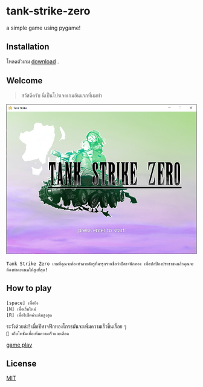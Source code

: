 # tank-strike-zero
a simple game using pygame!

## Installation

โหลดตัวเกม [download](https://github.com/N9-1/tank-strike-zero/blob/0d2f29e377bbc6bbcff07b8f01e258e092e8df7e/tank-strike.zip) .


## Welcome 

> สวัสดีครับ นี่เป็นโปรเจคเกมอันแรกที่ผมทำ

![alt text](https://github.com/N9-1/tank-strike-zero/blob/master/screenshots/01.png?raw=true)
```
Tank Strike Zero เกมที่คุณจะต้องทำลายศัตรูที่มารุกรานชื่อว่าปีศาจฟักทอง เพื่อปกป้องประชาชนแล้วคุณจะต้องทำคะแนนให้สูงที่สุด!
```
## How to play
```
[space] เพื่อยิง
[N] เพื่อเริ่มใหม่
[R] เพื่อรีเซ็ตค่าแต้มสูงสุด
```
ระวังด้วยล่ะ! เมื่อปีศาจฟักทองโกรธมันจะเพิ่มความเร็วขึ้นเรื่อย ๆ \
`💛 เก็บโพชั่นเพื่อเพิ่มความเร็วและเลือด`

[game play](https://youtu.be/AOyJoD3hCn8)

## License
[MIT](https://choosealicense.com/licenses/mit/)
